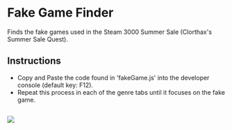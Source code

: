 # Fake Game Finder
Finds the fake games used in the Steam 3000 Summer Sale (Clorthax's Summer Sale Quest).

## Instructions

* Copy and Paste the code found in 'fakeGame.js' into the developer console (default key: F12).
* Repeat this process in each of the genre tabs until it focuses on the fake game.

##
![](https://i.imgur.com/1OjNsAh.png)
